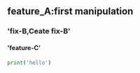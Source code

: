## feature_A:first manipulation
### 'fix-B,Ceate fix-B'
#### 'feature-C'
```` python
print('hello')
````
